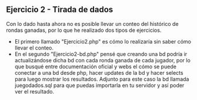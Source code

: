 ## Ejercicio 2 - Tirada de dados

Con lo dado hasta ahora no es posible llevar un conteo del histórico de rondas ganadas, por lo que he realizado dos tipos de ejercicios.

- El primero llamado "Ejercicio2.php" es cómo lo realizaría sin saber cómo llevar el conteo.
- En el segundo "Ejercicio2-bd.php" pensé que creando una bd podría ir actualizándose dicha bd con cada ronda ganada de cada jugador, por lo que busqué entre documentación oficial y webs el cómo se puede conectar a una bd desde php, hacer updates de la bd y hacer selects para luego mostrar los resultados. Adjunto para este caso la bd llamada juegodados.sql para que puedas importarla en tu servidor y así poder ver el resultado.
